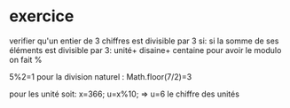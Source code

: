 # exercice
verifier qu'un entier de 3 chiffres est divisible par 3 si:
si la somme de ses éléments est divisible par 3:
unité+ disaine+ centaine
pour avoir le modulo on fait %

5%2=1
pour la division naturel :
Math.floor(7/2)=3

pour les unité
soit:
x=366;
u=x%10; => u=6 le chiffre des unités